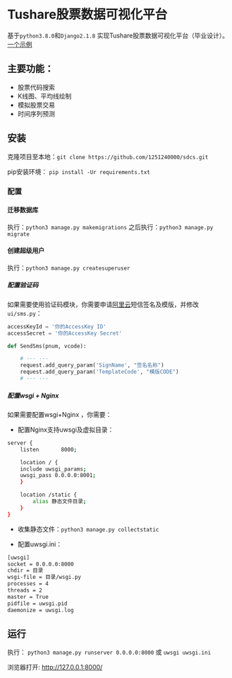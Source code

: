 # Tushare股票数据可视化平台

基于`python3.8.0`和`Django2.1.8` 实现Tushare股票数据可视化平台（毕业设计）。
[一个示例](http://hrlu.me:8000/)

## 主要功能：
- 股票代码搜索
- K线图、平均线绘制
- 模拟股票交易
- 时间序列预测

## 安装

克隆项目至本地：`git clone https://github.com/1251240000/sdcs.git`

pip安装环境： `pip install -Ur requirements.txt`

### 配置
#### 迁移数据库
执行：` python3 manage.py makemigrations `
之后执行：` python3 manage.py migrate `

#### 创建超级用户
执行：` python3 manage.py createsuperuser `

##### 配置验证码
如果需要使用验证码模块，你需要申请[阿里云](https://dysms.console.aliyun.com/)短信签名及模版，并修改` ui/sms.py `：
```python
accessKeyId = '你的AccessKey ID'
accessSecret = '你的AccessKey Secret'

def SendSms(pnum, vcode):

    # ··· ···
    request.add_query_param('SignName', "签名名称")
    request.add_query_param('TemplateCode', "模版CODE")
    # ··· ···
```

##### 配置wsgi + Nginx
如果需要配置wsgi+Nginx ，你需要：
- 配置Nginx支持uwsgi及虚拟目录：
```bash
server {
    listen       8000;

    location / {
    include uwsgi_params;
    uwsgi_pass 0.0.0.0:8001;
    }

    location /static {
        alias 静态文件目录;
    }
}
```
- 收集静态文件：` python3 manage.py collectstatic `

- 配置uwsgi.ini：
```bash
[uwsgi]
socket = 0.0.0.0:8000
chdir = 目录
wsgi-file = 目录/wsgi.py
processes = 4
threads = 2
master = True
pidfile = uwsgi.pid
daemonize = uwsgi.log
```

## 运行

执行： ` python3 manage.py runserver 0.0.0.0:8000 ` 或 ` uwsgi uwsgi.ini `

浏览器打开: http://127.0.0.1:8000/ 
